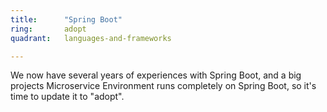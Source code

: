 ```yaml
---
title:      "Spring Boot"
ring:       adopt
quadrant:   languages-and-frameworks

---
```


We now have several years of experiences with Spring Boot, 
and a big projects Microservice Environment runs completely on Spring Boot, 
so it's time to update it to "adopt".
